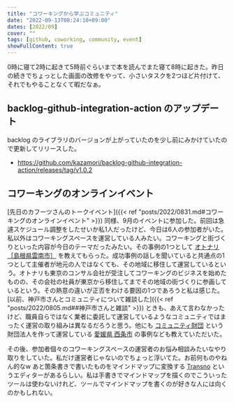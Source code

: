 ```yaml
---
title: "コワーキングから学ぶコミュニティ"
date: "2022-09-13T08:24:10+09:00"
dates: [2022/09]
cover: ""
tags: [github, coworking, community, event]
showFullContent: true
---
```


0時に寝て2時に起きて5時前ぐらいまで本を読んでまた寝て8時に起きた。昨日の続きでちょっとした画面の改修をやって、小さいタスクを2つほど片付けて、それでもやることなくて暇だなぁ。

## backlog-github-integration-action のアップデート

backlog のライブラリのバージョンが上がっていたのを少し前にみかけていたので更新してリリースした。

* https://github.com/kazamori/backlog-github-integration-action/releases/tag/v1.0.2

## コワーキングのオンラインイベント

[先日のカフーツさんのトークイベント]({{< ref "posts/2022/0831.md#コワーキングのオンラインイベント" >}}) 同様、9月のイベントに参加した。前回は急遽スケジュール調整をしたせいか私1人だったけど、今日は6人の参加者がいた。私以外はコワーキングスペースを運営している人みたい。コワーキングと街づくりといった内容が今日のテーマだったみたい。その事例の1つとして [オトナリ［島根県雲南市］](https://coworkingpress.com/archives/457) を教えてもらった。成功事例の話しを聞いていると共通点の1つとして主催者が地元の人ではなくても、その地域に移住して運営しているという。オトナリも東京のコンサル会社が受注してコワーキングのビジネスを始めたものの、その会社の社員が東京から移住してまでその地域の街づくりに参画しているという。その熱意の違いが正否をわける要因の1つであろうと私は感じた。[以前、神戸市さんとコミュニティについて雑談した]({{< ref "posts/2022/0805.md##神戸市さんと雑談" >}}) ときも、あえて言わなかったけど、職員自らではなく業者に委託して運営しているようなコミュニティではまったく運営の取り組みは異なるだろうと思う。他にも [コミュニティ財団](https://www.cf-japan.org/about-cf/) という財団法人を作って運営している [愛媛県 西条市](https://escf.jp/) の事例なども教えていただいた。

その後、参加者個々のコワーキングスペースの運営者のお悩み相談みたいなやり取りをしていた。私だけ運営者じゃないのでちょっと浮いてた。お前何ものやねん的なw あと箇条書きで書いたものをマインドマップに変換する [Transno](https://transno.com/) というエディターがあるらしい。私は手書きでマインドマップを描くのでこういったツールは使わないけれど、ツールでマインドマップを書くのが好きな人には向くのかもしれない。

